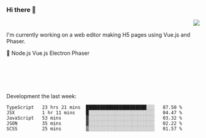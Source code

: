 ### Hi there 👋

<img align="right" src="https://github-readme-stats.vercel.app/api?username=jasonpanggo"/>

<br>
<p align="left">
I'm currently working on a web editor making H5 pages using Vue.js and Phaser.
</p>
<p align="left">
📖 Node.js Vue.js Electron Phaser
</p>
<br>
<br>
<br>
<br>

Development the last week:
<!--START_SECTION:waka-->
```text
TypeScript   23 hrs 21 mins  ██████████████████████░░░   87.50 % 
JSX          1 hr 11 mins    █░░░░░░░░░░░░░░░░░░░░░░░░   04.47 % 
JavaScript   53 mins         ▓░░░░░░░░░░░░░░░░░░░░░░░░   03.32 % 
JSON         35 mins         ▓░░░░░░░░░░░░░░░░░░░░░░░░   02.22 % 
SCSS         25 mins         ▒░░░░░░░░░░░░░░░░░░░░░░░░   01.57 % 
```
<!--END_SECTION:waka-->

<!--
**JASONPANGGO/jasonpanggo** is a ✨ _special_ ✨ repository because its `README.md` (this file) appears on your GitHub profile.

Here are some ideas to get you started:

- 🔭 I’m currently working on ...
- 🌱 I’m currently learning ...
- 👯 I’m looking to collaborate on ...
- 🤔 I’m looking for help with ...
- 💬 Ask me about ...
- 📫 How to reach me: ...
- 😄 Pronouns: ...
- ⚡ Fun fact: ...
-->
